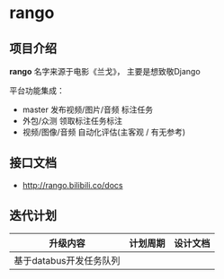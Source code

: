 # rango
## 项目介绍
**rango** 名字来源于电影《兰戈》， 主要是想致敬Django

平台功能集成：

- master 发布视频/图片/音频 标注任务
- 外包/众测 领取标注任务标注
- 视频/图像/音频 自动化评估(主客观 / 有无参考)

## 接口文档
- http://rango.bilibili.co/docs

## 迭代计划
| 升级内容 | 计划周期    | 设计文档|
|------|-------|-------|
|基于databus开发任务队列 |   | |